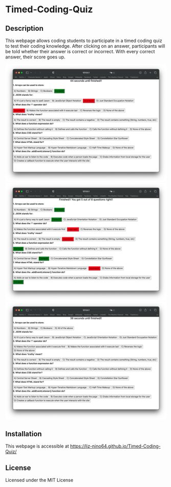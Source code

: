 # Timed-Coding-Quiz

## Description
This webpage allows coding students to participate in a timed coding quiz to test their coding knowledge. After clicking on an answer, participants will be told whether their answer is correct or incorrect. With every correct answer, their score goes up.

![Screenshot of Website](images/README-Screenshot-1.png)
![Screenshot of Website](images/README-Screenshot-2.png)
![Screenshot of Website](images/README-Screenshot-3.png)

## Installation
This webpage is accessible at https://liz-nino64.github.io/Timed-Coding-Quiz/

## License
Licensed under the MIT License
